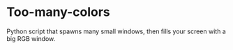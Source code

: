 # Too-many-colors
Python script that spawns many small windows, then fills your screen with a big RGB window.
